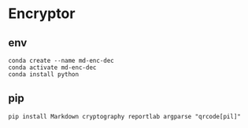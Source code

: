 # Encryptor

## env

```
conda create --name md-enc-dec
conda activate md-enc-dec
conda install python
```

## pip

```
pip install Markdown cryptography reportlab argparse "qrcode[pil]"
```
